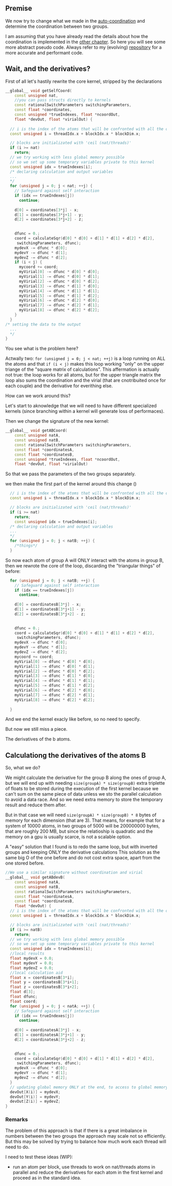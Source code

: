 ## Premise

We now try to change what we made in the [auto-coordination](Implementation.md) and determine the coordination between two groups.

I am assuming that you have already read the details about how the coordination is implemented in the [other chapter](Implementation.md).
So here you will see some more abstract pseudo code. Always refer to my (evolving) [repository]() for a more accurate and performant code.

## Wait, and the derivatives?
First of all let's hastily rewrite the core kernel, stripped by the declarations 

```c++
__global__ void getSelfCoord(
    const unsigned nat,
    //you can pass structs directly to kernels
    const rationalSwitchParameters switchingParameters,
    const float *coordinates,
    const unsigned *trueIndexes, float *ncoordOut,
    float *devOut, float *virialOut) {
        
  // i is the index of the atoms that will be confronted with all the others
  const unsigned i = threadIdx.x + blockIdx.x * blockDim.x;

  // blocks are initializated with 'ceil (nat/threads)'
  if (i >= nat) 
    return;
  // we try working with less global memory possible
  // so we set up some temporary variables private to this kernel
  const unsigned idx = trueIndexes[i];
  /* declaring calculation and output variables
  ...
  */
  for (unsigned j = 0; j < nat; ++j) {
    // Safeguard against self interaction
    if (idx == trueIndexes[j])
      continue;
    
    d[0] = coordinates[3*j] - x;
    d[1] = coordinates[3*j+1] - y;
    d[2] = coordinates[3*j+2] - z;
    

    dfunc = 0.;
    coord = calculateSqr(d[0] * d[0] + d[1] * d[1] + d[2] * d[2],
     switchingParameters, dfunc);
    mydevX -= dfunc * d[0];
    mydevY -= dfunc * d[1];
    mydevZ -= dfunc * d[2];
    if (i < j) {
      mycoord += coord;
      myVirial[0] -= dfunc * d[0] * d[0];
      myVirial[1] -= dfunc * d[0] * d[1];
      myVirial[2] -= dfunc * d[0] * d[2];
      myVirial[3] -= dfunc * d[1] * d[0];
      myVirial[4] -= dfunc * d[1] * d[1];
      myVirial[5] -= dfunc * d[1] * d[2];
      myVirial[6] -= dfunc * d[2] * d[0];
      myVirial[7] -= dfunc * d[2] * d[1];
      myVirial[8] -= dfunc * d[2] * d[2];
    }
  }
/* setting the data to the output
  ...
  */
}
```
You see what is the problem here?

Actwally two: `for (unsigned j = 0; j < nat; ++j)` is a loop running on ALL the atoms and that `if (i < j)` makes this loop working "only" on the upper triange of the "square matrix of calculations".
This affermation is actually not true: the loop works for all atoms, but for the upper triangle matrix the loop also sums the coordination and the virial (that are cnotribuited once for each couple) and the derivative for everithing else.

How can we work around this?

Let's start to aknowledge that we will need to have different specialized kernels (since branching within a kernel will generate loss of performaces).

Then we change the signature of the new kernel:
```c++
__global__ void getABCoord(
    const unsigned natA,
    const unsigned natB,
    const rationalSwitchParameters switchingParameters,
    const float *coordinatesA,
    const float *coordinatesB,
    const unsigned *trueIndexes, float *ncoordOut,
    float *devOut, float *virialOut)
```
So that we pass the parameters of the two groups separately.

we then make the first part of the kernel around this change ()
```c++
  // i is the index of the atoms that will be confronted with all the others
  const unsigned i = threadIdx.x + blockIdx.x * blockDim.x;

  // blocks are initializated with 'ceil (nat/threads)'
  if (i >= nat) 
    return;
    const unsigned idx = trueIndexes[i];
  /* declaring calculation and output variables
  ...
  */
  for (unsigned j = 0; j < natB; ++j) {
    /*things*/
  }
```
So now each atom of group A will ONLY interact with the atoms in group B, then we rewrote the core of the loop, discarding the "triangular things" of before:
```c++
  for (unsigned j = 0; j < natB; ++j) {
    // Safeguard against self interaction
    if (idx == trueIndexes[j])
      continue;
    
    d[0] = coordinatesB[3*j] - x;
    d[1] = coordinatesB[3*j+1] - y;
    d[2] = coordinatesB[3*j+2] - z;
    

    dfunc = 0.;
    coord = calculateSqr(d[0] * d[0] + d[1] * d[1] + d[2] * d[2],
     switchingParameters, dfunc);
    mydevX -= dfunc * d[0];
    mydevY -= dfunc * d[1];
    mydevZ -= dfunc * d[2];
    mycoord += coord;
    myVirial[0] -= dfunc * d[0] * d[0];
    myVirial[1] -= dfunc * d[0] * d[1];
    myVirial[2] -= dfunc * d[0] * d[2];
    myVirial[3] -= dfunc * d[1] * d[0];
    myVirial[4] -= dfunc * d[1] * d[1];
    myVirial[5] -= dfunc * d[1] * d[2];
    myVirial[6] -= dfunc * d[2] * d[0];
    myVirial[7] -= dfunc * d[2] * d[1];
    myVirial[8] -= dfunc * d[2] * d[2];
    
  }

``` 
And we end the kernel exacly like before, so no need to specify.

But now we still miss a piece.

The derivatives of the b atoms.

## Calculationg the derivatives of the atoms B

So, what we do?

We might calculate the derivative for the group B along the ones of group A,
but we will end up with needing `size(groupA) * size(groupB)` extra triplette of floats
to be stored during the execution of the first kernel because we can't sum on the same
piece of data unless we sto the parallel calculation to avoid a data race.
And so we need extra memory to store the temporary result and reduce them after.

But in that case we will need `size(groupA) * size(groupB) * 8` bytes of memory for each dimension (that are 3).
That means, for example that for a system of 10000 atoms, in two groups of 5000 will be 200000000 bytes, 
that are roughly 200 MB, but since the relatioship is quadratic and the memory on a gpu is usually scarce,
is not a scalable option.

A "easy" solution that I found is to redo the same loop, but with inverted groups and keeping ONLY
the derivative calculations
This solution as the same big O of the one before and do not cost extra space, apart from the one stored before.


```c++
//We use a similar signature without coordination and virial
__global__ void getABdevB(
    const unsigned natA,
    const unsigned natB,
    const rationalSwitchParameters switchingParameters,
    const float *coordinatesA,
    const float *coordinatesB,
    float *devOut) {
  // i is the index of the atoms that will be confronted with all the others
  const unsigned i = threadIdx.x + blockIdx.x * blockDim.x;

  // blocks are initializated with 'ceil (nat/threads)'
  if (i >= natB) 
    return;
  // we try working with less global memory possible
  // so we set up some temporary variables private to this kernel
  const unsigned idx = trueIndexes[i];
  //local results
  float mydevX = 0.0;
  float mydevY = 0.0;
  float mydevZ = 0.0;
  //local calculation aid
  float x = coordinatesB[3*i];
  float y = coordinatesB[3*i+1];
  float z = coordinatesB[3*i+2];
  float d[3];
  float dfunc;
  float coord;
  for (unsigned j = 0; j < natA; ++j) {
    // Safeguard against self interaction
    if (idx == trueIndexes[j])
      continue;
    
    d[0] = coordinatesA[3*j] - x;
    d[1] = coordinatesA[3*j+1] - y;
    d[2] = coordinatesA[3*j+2] - z;
    

    dfunc = 0.;
    coord = calculateSqr(d[0] * d[0] + d[1] * d[1] + d[2] * d[2],
     switchingParameters, dfunc);
    mydevX -= dfunc * d[0];
    mydevY -= dfunc * d[1];
    mydevZ -= dfunc * d[2];
  }
  // updating global memory ONLY at the end, to access to global memory fewer times per kernel
  devOut[X(i)] = mydevX;
  devOut[Y(i)] = mydevY;
  devOut[Z(i)] = mydevZ;
}
```


### Remarks
The problem of this approach is that if there is a great imbalance in numbers between 
the two groups the approach may scale not so efficiently.
But this may be solved by trying to balance how much work each thread will need to do.

I need to test these ideas (WIP):

 - run an atom per block, use threads to work on nat/threads atoms in parallel and reduce the derivatives for each atom in the first kernel and proceed as in the standard idea.
